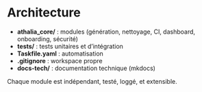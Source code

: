 # Architecture

- **athalia_core/** : modules (génération, nettoyage, CI, dashboard, onboarding, sécurité)
- **tests/** : tests unitaires et d’intégration
- **Taskfile.yaml** : automatisation
- **.gitignore** : workspace propre
- **docs-tech/** : documentation technique (mkdocs)

Chaque module est indépendant, testé, loggé, et extensible. 